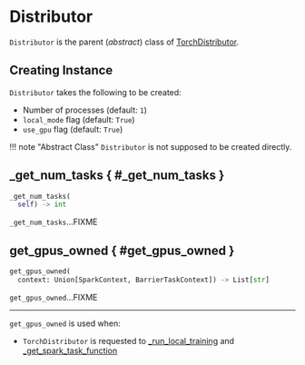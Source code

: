 # Distributor

`Distributor` is the parent (_abstract_) class of [TorchDistributor](TorchDistributor.md).

## Creating Instance

`Distributor` takes the following to be created:

* <span id="num_processes"> Number of processes (default: `1`)
* <span id="local_mode"> `local_mode` flag (default: `True`)
* <span id="use_gpu"> `use_gpu` flag (default: `True`)

!!! note "Abstract Class"
    `Distributor` is not supposed to be created directly.

## _get_num_tasks { #_get_num_tasks }

```py
_get_num_tasks(
  self) -> int
```

`_get_num_tasks`...FIXME

## get_gpus_owned { #get_gpus_owned }

```py
get_gpus_owned(
  context: Union[SparkContext, BarrierTaskContext]) -> List[str]
```

`get_gpus_owned`...FIXME

---

`get_gpus_owned` is used when:

* `TorchDistributor` is requested to [_run_local_training](TorchDistributor.md#_run_local_training) and [_get_spark_task_function](TorchDistributor.md#_get_spark_task_function)
